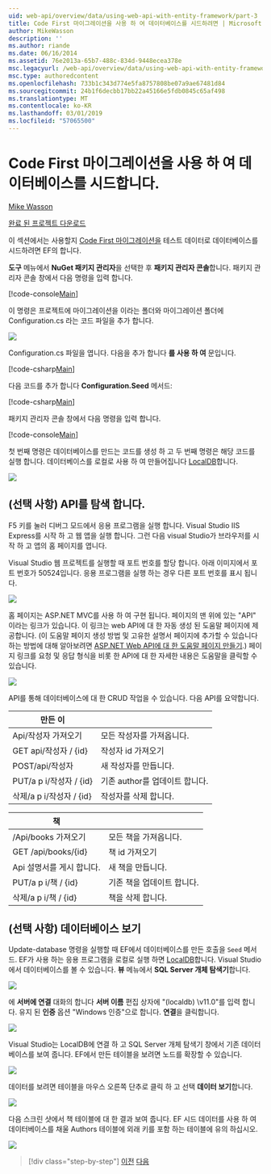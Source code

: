 ```yaml
---
uid: web-api/overview/data/using-web-api-with-entity-framework/part-3
title: Code First 마이그레이션을 사용 하 여 데이터베이스를 시드하려면 | Microsoft Docs
author: MikeWasson
description: ''
ms.author: riande
ms.date: 06/16/2014
ms.assetid: 76e2013a-65b7-488c-834d-9448ecea378e
msc.legacyurl: /web-api/overview/data/using-web-api-with-entity-framework/part-3
msc.type: authoredcontent
ms.openlocfilehash: 733b1c343d774e5fa8757808be07a9ae67481d84
ms.sourcegitcommit: 24b1f6decbb17bb22a45166e5fdb0845c65af498
ms.translationtype: MT
ms.contentlocale: ko-KR
ms.lasthandoff: 03/01/2019
ms.locfileid: "57065500"
---
```

<a name="use-code-first-migrations-to-seed-the-database"></a>Code First 마이그레이션을 사용 하 여 데이터베이스를 시드합니다.
====================
[Mike Wasson](https://github.com/MikeWasson)

[완료 된 프로젝트 다운로드](https://github.com/MikeWasson/BookService)

이 섹션에서는 사용할지 [Code First 마이그레이션을](https://msdn.microsoft.com/data/jj591621) 테스트 데이터로 데이터베이스를 시드하려면 EF의 합니다.

**도구** 메뉴에서 **NuGet 패키지 관리자**을 선택한 후 **패키지 관리자 콘솔**합니다. 패키지 관리자 콘솔 창에서 다음 명령을 입력 합니다.

[!code-console[Main](part-3/samples/sample1.cmd)]

이 명령은 프로젝트에 마이그레이션을 이라는 폴더와 마이그레이션 폴더에 Configuration.cs 라는 코드 파일을 추가 합니다.

![](part-3/_static/image1.png)

Configuration.cs 파일을 엽니다. 다음을 추가 합니다 **를 사용 하 여** 문입니다.

[!code-csharp[Main](part-3/samples/sample2.cs)]

다음 코드를 추가 합니다 **Configuration.Seed** 메서드:

[!code-csharp[Main](part-3/samples/sample3.cs)]

패키지 관리자 콘솔 창에서 다음 명령을 입력 합니다.

[!code-console[Main](part-3/samples/sample4.cmd)]

첫 번째 명령은 데이터베이스를 만드는 코드를 생성 하 고 두 번째 명령은 해당 코드를 실행 합니다. 데이터베이스를 로컬로 사용 하 여 만들어집니다 [LocalDB](https://msdn.microsoft.com/library/hh510202.aspx)합니다.

![](part-3/_static/image2.png)

## <a name="explore-the-api-optional"></a>(선택 사항) API를 탐색 합니다.

F5 키를 눌러 디버그 모드에서 응용 프로그램을 실행 합니다. Visual Studio IIS Express를 시작 하 고 웹 앱을 실행 합니다. 그런 다음 visual Studio가 브라우저를 시작 하 고 앱의 홈 페이지를 엽니다.

Visual Studio 웹 프로젝트를 실행할 때 포트 번호를 할당 합니다. 아래 이미지에서 포트 번호가 50524입니다. 응용 프로그램을 실행 하는 경우 다른 포트 번호를 표시 됩니다.

![](part-3/_static/image3.png)

홈 페이지는 ASP.NET MVC를 사용 하 여 구현 됩니다. 페이지의 맨 위에 있는 "API" 이라는 링크가 있습니다. 이 링크는 web API에 대 한 자동 생성 된 도움말 페이지에 제공합니다. (이 도움말 페이지 생성 방법 및 고유한 설명서 페이지에 추가할 수 있습니다 하는 방법에 대해 알아보려면 [ASP.NET Web API에 대 한 도움말 페이지 만들기](../../getting-started-with-aspnet-web-api/creating-api-help-pages.md).) 페이지 링크를 요청 및 응답 형식을 비롯 한 API에 대 한 자세한 내용은 도움말을 클릭할 수 있습니다.

![](part-3/_static/image4.png)

API를 통해 데이터베이스에 대 한 CRUD 작업을 수 있습니다. 다음 API를 요약합니다.

| 만든 이 |  |
| --- | -- |
| Api/작성자 가져오기 | 모든 작성자를 가져옵니다. |
| GET api/작성자 / {id} | 작성자 id 가져오기 |
| POST/api/작성자 | 새 작성자를 만듭니다. |
| PUT/a p i/작성자 / {id} | 기존 author를 업데이트 합니다. |
| 삭제/a p i/작성자 / {id} | 작성자를 삭제 합니다. |

| 책 |  |
| --- | -- |
| /Api/books 가져오기 | 모든 책을 가져옵니다. |
| GET /api/books/{id} | 책 id 가져오기 |
| Api 설명서를 게시 합니다. | 새 책을 만듭니다. |
| PUT/a p i/책 / {id} | 기존 책을 업데이트 합니다. |
| 삭제/a p i/책 / {id} | 책을 삭제 합니다. |

## <a name="view-the-database-optional"></a>(선택 사항) 데이터베이스 보기

Update-database 명령을 실행할 때 EF에서 데이터베이스를 만든 호출을 `Seed` 메서드. EF가 사용 하는 응용 프로그램을 로컬로 실행 하면 [LocalDB](https://blogs.msdn.com/b/sqlexpress/archive/2011/07/12/introducing-localdb-a-better-sql-express.aspx)합니다. Visual Studio에서 데이터베이스를 볼 수 있습니다. **뷰** 메뉴에서 **SQL Server 개체 탐색기**합니다.

![](part-3/_static/image5.png)

에 **서버에 연결** 대화의 합니다 **서버 이름** 편집 상자에 "(localdb) \v11.0"를 입력 합니다. 유지 된 **인증** 옵션 "Windows 인증"으로 합니다. **연결**을 클릭합니다.

![](part-3/_static/image6.png)

Visual Studio는 LocalDB에 연결 하 고 SQL Server 개체 탐색기 창에서 기존 데이터베이스를 보여 줍니다. EF에서 만든 테이블을 보려면 노드를 확장할 수 있습니다.

![](part-3/_static/image7.png)

데이터를 보려면 테이블을 마우스 오른쪽 단추로 클릭 하 고 선택 **데이터 보기**합니다.

![](part-3/_static/image8.png)

다음 스크린 샷에서 책 테이블에 대 한 결과 보여 줍니다. EF 시드 데이터를 사용 하 여 데이터베이스를 채울 Authors 테이블에 외래 키를 포함 하는 테이블에 유의 하십시오.

![](part-3/_static/image9.png)

> [!div class="step-by-step"]
> [이전](part-2.md)
> [다음](part-4.md)
